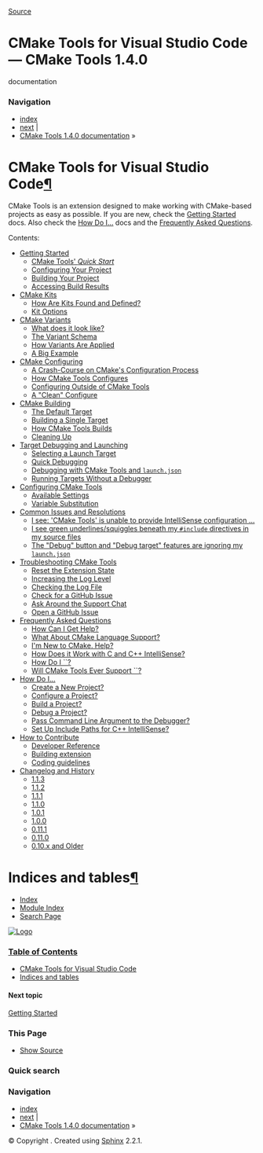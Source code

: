 [Source](https://vector-of-bool.github.io/docs/vscode-cmake-tools/index.html "Permalink to CMake Tools for Visual Studio Code — CMake Tools 1.4.0
 documentation")

# CMake Tools for Visual Studio Code — CMake Tools 1.4.0
 documentation

### Navigation

* [index][1]
* [next][2] |
* [CMake Tools 1.4.0 documentation][3] »

# CMake Tools for Visual Studio Code[¶][4]

CMake Tools is an extension designed to make working with CMake-based projects as easy as possible. If you are new, check the [Getting Started][5] docs. Also check the [How Do I…][6] docs and the [Frequently Asked Questions][7].

Contents:

* [Getting Started][8]
    * [CMake Tools' _Quick Start_][9]
    * [Configuring Your Project][10]
    * [Building Your Project][11]
    * [Accessing Build Results][12]
* [CMake Kits][13]
    * [How Are Kits Found and Defined?][14]
    * [Kit Options][15]
* [CMake Variants][16]
    * [What does it look like?][17]
    * [The Variant Schema][18]
    * [How Variants Are Applied][19]
    * [A Big Example][20]
* [CMake Configuring][21]
    * [A Crash-Course on CMake's Configuration Process][22]
    * [How CMake Tools Configures][23]
    * [Configuring Outside of CMake Tools][24]
    * [A "Clean" Configure][25]
* [CMake Building][26]
    * [The Default Target][27]
    * [Building a Single Target][28]
    * [How CMake Tools Builds][29]
    * [Cleaning Up][30]
* [Target Debugging and Launching][31]
    * [Selecting a Launch Target][32]
    * [Quick Debugging][33]
    * [Debugging with CMake Tools and `launch.json`][34]
    * [Running Targets Without a Debugger][35]
* [Configuring CMake Tools][36]
    * [Available Settings][37]
    * [Variable Substitution][38]
* [Common Issues and Resolutions][39]
    * [I see: 'CMake Tools' is unable to provide IntelliSense configuration …][40]
    * [I see green underlines/squiggles beneath my `#include` directives in my source files][41]
    * [The "Debug" button and "Debug target" features are ignoring my `launch.json`][42]
* [Troubleshooting CMake Tools][43]
    * [Reset the Extension State][44]
    * [Increasing the Log Level][45]
    * [Checking the Log File][46]
    * [Check for a GitHub Issue][47]
    * [Ask Around the Support Chat][48]
    * [Open a GitHub Issue][49]
* [Frequently Asked Questions][50]
    * [How Can I Get Help?][51]
    * [What About CMake Language Support?][52]
    * [I'm New to CMake. Help?][53]
    * [How Does it Work with C and C++ IntelliSense?][54]
    * [How Do I ``?][55]
    * [Will CMake Tools Ever Support ``?][56]
* [How Do I…][57]
    * [Create a New Project?][58]
    * [Configure a Project?][59]
    * [Build a Project?][60]
    * [Debug a Project?][61]
    * [Pass Command Line Argument to the Debugger?][62]
    * [Set Up Include Paths for C++ IntelliSense?][63]
* [How to Contribute][64]
    * [Developer Reference][65]
    * [Building extension][66]
    * [Coding guidelines][67]
* [Changelog and History][68]
    * [1.1.3][69]
    * [1.1.2][70]
    * [1.1.1][71]
    * [1.1.0][72]
    * [1.0.1][73]
    * [1.0.0][74]
    * [0.11.1][75]
    * [0.11.0][76]
    * [0.10.x and Older][77]

# Indices and tables[¶][78]

* [Index][79]
* [Module Index][80]
* [Search Page][81]

[ ![Logo][82] ][3]

### [Table of Contents][3]

* [CMake Tools for Visual Studio Code][3]
* [Indices and tables][83]

#### Next topic

[Getting Started][84]

### This Page

* [Show Source][85]

### Quick search

### Navigation

* [index][1]
* [next][2] |
* [CMake Tools 1.4.0 documentation][3] »

© Copyright . Created using [Sphinx][86] 2.2.1. 

[1]: https://vector-of-bool.github.io/genindex.html "General Index"
[2]: https://vector-of-bool.github.io/getting_started.html "Getting Started"
[3]: https://vector-of-bool.github.io#
[4]: https://vector-of-bool.github.io#cmake-tools-for-visual-studio-code "Permalink to this headline"
[5]: https://vector-of-bool.github.io/getting_started.html#getting-started
[6]: https://vector-of-bool.github.io/how_do_i.html#how-do-i
[7]: https://vector-of-bool.github.io/faq.html#faq
[8]: https://vector-of-bool.github.io/getting_started.html
[9]: https://vector-of-bool.github.io/getting_started.html#cmake-tools-quick-start
[10]: https://vector-of-bool.github.io/getting_started.html#configuring-your-project
[11]: https://vector-of-bool.github.io/getting_started.html#building-your-project
[12]: https://vector-of-bool.github.io/getting_started.html#accessing-build-results
[13]: https://vector-of-bool.github.io/kits.html
[14]: https://vector-of-bool.github.io/kits.html#how-are-kits-found-and-defined
[15]: https://vector-of-bool.github.io/kits.html#kit-options
[16]: https://vector-of-bool.github.io/variants.html
[17]: https://vector-of-bool.github.io/variants.html#what-does-it-look-like
[18]: https://vector-of-bool.github.io/variants.html#the-variant-schema
[19]: https://vector-of-bool.github.io/variants.html#how-variants-are-applied
[20]: https://vector-of-bool.github.io/variants.html#a-big-example
[21]: https://vector-of-bool.github.io/configuring.html
[22]: https://vector-of-bool.github.io/configuring.html#a-crash-course-on-cmake-s-configuration-process
[23]: https://vector-of-bool.github.io/configuring.html#how-cmake-tools-configures
[24]: https://vector-of-bool.github.io/configuring.html#configuring-outside-of-cmake-tools
[25]: https://vector-of-bool.github.io/configuring.html#a-clean-configure
[26]: https://vector-of-bool.github.io/building.html
[27]: https://vector-of-bool.github.io/building.html#the-default-target
[28]: https://vector-of-bool.github.io/building.html#building-a-single-target
[29]: https://vector-of-bool.github.io/building.html#how-cmake-tools-builds
[30]: https://vector-of-bool.github.io/building.html#cleaning-up
[31]: https://vector-of-bool.github.io/debugging.html
[32]: https://vector-of-bool.github.io/debugging.html#selecting-a-launch-target
[33]: https://vector-of-bool.github.io/debugging.html#quick-debugging
[34]: https://vector-of-bool.github.io/debugging.html#debugging-with-cmake-tools-and-launch-json
[35]: https://vector-of-bool.github.io/debugging.html#running-targets-without-a-debugger
[36]: https://vector-of-bool.github.io/settings.html
[37]: https://vector-of-bool.github.io/settings.html#available-settings
[38]: https://vector-of-bool.github.io/settings.html#variable-substitution
[39]: https://vector-of-bool.github.io/common_issues.html
[40]: https://vector-of-bool.github.io/common_issues.html#i-see-cmake-tools-is-unable-to-provide-intellisense-configuration
[41]: https://vector-of-bool.github.io/common_issues.html#i-see-green-underlines-squiggles-beneath-my-include-directives-in-my-source-files
[42]: https://vector-of-bool.github.io/common_issues.html#the-debug-button-and-debug-target-features-are-ignoring-my-launch-json
[43]: https://vector-of-bool.github.io/troubleshooting.html
[44]: https://vector-of-bool.github.io/troubleshooting.html#reset-the-extension-state
[45]: https://vector-of-bool.github.io/troubleshooting.html#increasing-the-log-level
[46]: https://vector-of-bool.github.io/troubleshooting.html#checking-the-log-file
[47]: https://vector-of-bool.github.io/troubleshooting.html#check-for-a-github-issue
[48]: https://vector-of-bool.github.io/troubleshooting.html#ask-around-the-support-chat
[49]: https://vector-of-bool.github.io/troubleshooting.html#open-a-github-issue
[50]: https://vector-of-bool.github.io/faq.html
[51]: https://vector-of-bool.github.io/faq.html#how-can-i-get-help
[52]: https://vector-of-bool.github.io/faq.html#what-about-cmake-language-support
[53]: https://vector-of-bool.github.io/faq.html#i-m-new-to-cmake-help
[54]: https://vector-of-bool.github.io/faq.html#how-does-it-work-with-c-and-c-intellisense
[55]: https://vector-of-bool.github.io/faq.html#how-do-i-xyz
[56]: https://vector-of-bool.github.io/faq.html#will-cmake-tools-ever-support-xyz
[57]: https://vector-of-bool.github.io/how_do_i.html
[58]: https://vector-of-bool.github.io/how_do_i.html#create-a-new-project
[59]: https://vector-of-bool.github.io/how_do_i.html#configure-a-project
[60]: https://vector-of-bool.github.io/how_do_i.html#build-a-project
[61]: https://vector-of-bool.github.io/how_do_i.html#debug-a-project
[62]: https://vector-of-bool.github.io/how_do_i.html#pass-command-line-argument-to-the-debugger
[63]: https://vector-of-bool.github.io/how_do_i.html#set-up-include-paths-for-c-intellisense
[64]: https://vector-of-bool.github.io/development.html
[65]: https://vector-of-bool.github.io/development.html#developer-reference
[66]: https://vector-of-bool.github.io/development.html#building-extension
[67]: https://vector-of-bool.github.io/development.html#coding-guidelines
[68]: https://vector-of-bool.github.io/changelog.html
[69]: https://vector-of-bool.github.io/changelog.html#changes-1-1-3
[70]: https://vector-of-bool.github.io/changelog.html#changes-1-1-2
[71]: https://vector-of-bool.github.io/changelog.html#changes-1-1-1
[72]: https://vector-of-bool.github.io/changelog.html#changes-1-1-0
[73]: https://vector-of-bool.github.io/changelog.html#changes-1-0-1
[74]: https://vector-of-bool.github.io/changelog.html#changes-1-0-0
[75]: https://vector-of-bool.github.io/changelog.html#changes-0-11-0
[76]: https://vector-of-bool.github.io/changelog.html#id21
[77]: https://vector-of-bool.github.io/changelog.html#x-and-older
[78]: https://vector-of-bool.github.io#indices-and-tables "Permalink to this headline"
[79]: https://vector-of-bool.github.io/genindex.html
[80]: https://vector-of-bool.github.io/py-modindex.html
[81]: https://vector-of-bool.github.io/search.html
[82]: https://vector-of-bool.github.io/_static/logo.svg
[83]: https://vector-of-bool.github.io#indices-and-tables
[84]: https://vector-of-bool.github.io/getting_started.html "next chapter"
[85]: https://vector-of-bool.github.io/_sources/index.rst.txt
[86]: http://sphinx-doc.org/

  